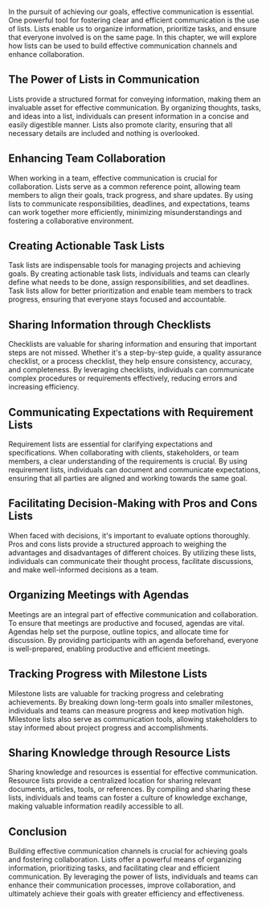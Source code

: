 
In the pursuit of achieving our goals, effective communication is essential. One powerful tool for fostering clear and efficient communication is the use of lists. Lists enable us to organize information, prioritize tasks, and ensure that everyone involved is on the same page. In this chapter, we will explore how lists can be used to build effective communication channels and enhance collaboration.

The Power of Lists in Communication
-----------------------------------

Lists provide a structured format for conveying information, making them an invaluable asset for effective communication. By organizing thoughts, tasks, and ideas into a list, individuals can present information in a concise and easily digestible manner. Lists also promote clarity, ensuring that all necessary details are included and nothing is overlooked.

Enhancing Team Collaboration
----------------------------

When working in a team, effective communication is crucial for collaboration. Lists serve as a common reference point, allowing team members to align their goals, track progress, and share updates. By using lists to communicate responsibilities, deadlines, and expectations, teams can work together more efficiently, minimizing misunderstandings and fostering a collaborative environment.

Creating Actionable Task Lists
------------------------------

Task lists are indispensable tools for managing projects and achieving goals. By creating actionable task lists, individuals and teams can clearly define what needs to be done, assign responsibilities, and set deadlines. Task lists allow for better prioritization and enable team members to track progress, ensuring that everyone stays focused and accountable.

Sharing Information through Checklists
--------------------------------------

Checklists are valuable for sharing information and ensuring that important steps are not missed. Whether it's a step-by-step guide, a quality assurance checklist, or a process checklist, they help ensure consistency, accuracy, and completeness. By leveraging checklists, individuals can communicate complex procedures or requirements effectively, reducing errors and increasing efficiency.

Communicating Expectations with Requirement Lists
-------------------------------------------------

Requirement lists are essential for clarifying expectations and specifications. When collaborating with clients, stakeholders, or team members, a clear understanding of the requirements is crucial. By using requirement lists, individuals can document and communicate expectations, ensuring that all parties are aligned and working towards the same goal.

Facilitating Decision-Making with Pros and Cons Lists
-----------------------------------------------------

When faced with decisions, it's important to evaluate options thoroughly. Pros and cons lists provide a structured approach to weighing the advantages and disadvantages of different choices. By utilizing these lists, individuals can communicate their thought process, facilitate discussions, and make well-informed decisions as a team.

Organizing Meetings with Agendas
--------------------------------

Meetings are an integral part of effective communication and collaboration. To ensure that meetings are productive and focused, agendas are vital. Agendas help set the purpose, outline topics, and allocate time for discussion. By providing participants with an agenda beforehand, everyone is well-prepared, enabling productive and efficient meetings.

Tracking Progress with Milestone Lists
--------------------------------------

Milestone lists are valuable for tracking progress and celebrating achievements. By breaking down long-term goals into smaller milestones, individuals and teams can measure progress and keep motivation high. Milestone lists also serve as communication tools, allowing stakeholders to stay informed about project progress and accomplishments.

Sharing Knowledge through Resource Lists
----------------------------------------

Sharing knowledge and resources is essential for effective communication. Resource lists provide a centralized location for sharing relevant documents, articles, tools, or references. By compiling and sharing these lists, individuals and teams can foster a culture of knowledge exchange, making valuable information readily accessible to all.

Conclusion
----------

Building effective communication channels is crucial for achieving goals and fostering collaboration. Lists offer a powerful means of organizing information, prioritizing tasks, and facilitating clear and efficient communication. By leveraging the power of lists, individuals and teams can enhance their communication processes, improve collaboration, and ultimately achieve their goals with greater efficiency and effectiveness.
